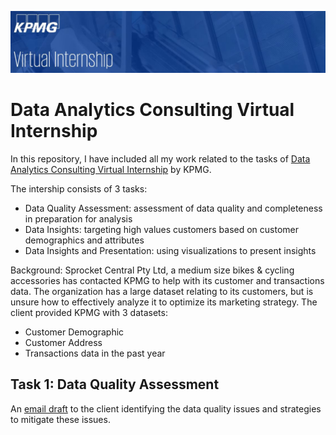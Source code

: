 ![](https://github.com/yeegorski/KPMG_virtual_intership/blob/main/KPMG%20internship.JPG)
# Data Analytics Consulting Virtual Internship
In this repository, I have included all my work related to the tasks of [Data Analytics Consulting Virtual Internship](https://www.theforage.com/virtual-internships/theme/m7W4GMqeT3bh9Nb2c/KPMG-Data-Analytics-Virtual-Internship) by KPMG.

The intership consists of 3 tasks:
* Data Quality Assessment: assessment of data quality and completeness in preparation for analysis
* Data Insights: targeting high values customers based on customer demographics and attributes
* Data Insights and Presentation: using visualizations to present insights

Background:
Sprocket Central Pty Ltd, a medium size bikes & cycling accessories has contacted KPMG to help with its customer and transactions data. The organization has a large dataset relating to its customers, but is unsure how to effectively analyze it to optimize its marketing strategy. The client provided KPMG with 3 datasets:
* Customer Demographic
* Customer Address
* Transactions data in the past year

## Task 1: Data Quality Assessment
  An [email draft](https://github.com/yeegorski/KPMG_virtual_intership/blob/main/Task%201.%20Data%20Quality%20Assessment.md) to the client identifying the data quality issues and strategies to mitigate these issues.

